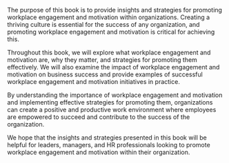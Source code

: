 
The purpose of this book is to provide insights and strategies for promoting workplace engagement and motivation within organizations. Creating a thriving culture is essential for the success of any organization, and promoting workplace engagement and motivation is critical for achieving this.

Throughout this book, we will explore what workplace engagement and motivation are, why they matter, and strategies for promoting them effectively. We will also examine the impact of workplace engagement and motivation on business success and provide examples of successful workplace engagement and motivation initiatives in practice.

By understanding the importance of workplace engagement and motivation and implementing effective strategies for promoting them, organizations can create a positive and productive work environment where employees are empowered to succeed and contribute to the success of the organization.

We hope that the insights and strategies presented in this book will be helpful for leaders, managers, and HR professionals looking to promote workplace engagement and motivation within their organization.
